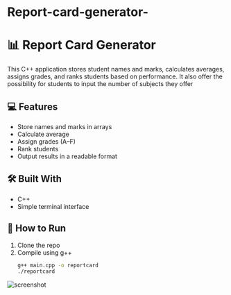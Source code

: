 # Report-card-generator-
# 📊 Report Card Generator

This C++ application stores student names and marks, calculates averages, assigns grades, and ranks students based on performance.
It also offer the possibility for students to input the number of subjects they offer

## 💻 Features
- Store names and marks in arrays
- Calculate average
- Assign grades (A–F)
- Rank students
- Output results in a readable format

## 🛠️ Built With
- C++
- Simple terminal interface

## 🚀 How to Run
1. Clone the repo
2. Compile using g++
   ```bash
   g++ main.cpp -o reportcard
   ./reportcard
![screenshot](Screenshot_20250730-131759.jpg)
